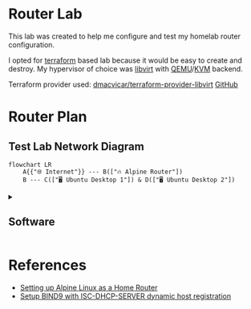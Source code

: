 # Router Lab
This lab was created to help me configure and test my homelab router configuration.

I opted for [terraform](https://terraform.io/) based lab because it would be easy to create and destroy. My hypervisor of choice was [libvirt](https://libvirt.org) with [QEMU](https://www.qemu.org)/[KVM](https://linux-kvm.org) backend. 

Terraform provider used: [dmacvicar/terraform-provider-libvirt](https://registry.terraform.io/providers/dmacvicar/libvirt/latest/docs) [GitHub](https://github.com/dmacvicar/terraform-provider-libvirt)

# Router Plan
## Test Lab Network Diagram
```mermaid
flowchart LR
    A{{"🌐 Internet"}} --- B(["🔥 Alpine Router"])
    B --- C(["🖥️ Ubuntu Desktop 1"]) & D(["🖥️ Ubuntu Desktop 2"])
```

<details>
<summary><h2> Software</h2></summary>

### Operating System: [Alpine Linux](https://alpinelinux.org)
due to minimalistic nature and ability to be ran from ram ([Diskless Mode](https://wiki.alpinelinux.org/wiki/InstallationDiskless_Mode)) ([lbu](https://wiki.alpinelinux.org/wiki/Lbu))

### DHCP: [ISC DHCP](https://www.isc.org/dhcp/)
it's battle tested and most well known while being fairly minimal (to the point that some distributions package it as just `dhcp` package).

### DNS: [BIND 9](https://www.isc.org/bind/)
another ISC product, while the same reasoning as above applies it's also the only mainstream DNS solution that supports DNSSEC, recursive DHCP lookup and dynamic DHCP host registration ([RFC 2136](https://www.rfc-editor.org/rfc/rfc2136))

### Certificate Authority: [step ca](https://smallstep.com/docs/step-ca)
provides ssh and X.509 certificate management with ACME protocol support.

### Firewall: [nftables](https://www.nftables.org/)([wiki](https://wiki.nftables.org/))
minimal Linux firewall, modern replacement for iptables.

### VPN: [Tailscale](https://tailscale.com/)
Allows for seamless connection with other servers (cloud or remote), will allow usage of common DNS on all nodes no matter of the locationta
</details>



# References
- [Setting up Alpine Linux as a Home Router](https://riedstra.dev/2022/02/alpine-linux-home-router)
- [Setup BIND9 with ISC-DHCP-SERVER dynamic host registration](https://talk-about-it.ca/setup-bind9-with-isc-dhcp-server-dynamic-host-registration/)
